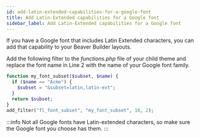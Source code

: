 ```yaml
---
id: add-latin-extended-capabilities-for-a-google-font
title: Add Latin-Extended capabilities for a Google font
sidebar_label: Add Latin-Extended capabilities for a Google font
---
```


If you have a Google font that includes Latin Extended characters, you can add
that capability to your Beaver Builder layouts.

Add the following filter to the *functions.php* file of your child theme and
replace the font name in Line 2 with the name of your Google font family.

```php {2}
function my_font_subset($subset, $name) {
  if ($name == "Acme") {
    $subset = "&subset=latin,latin-ext";
  }
  return $subset;
}
add_filter("fl_font_subset", "my_font_subset", 10, 2);
```

:::info
Not all Google fonts have Latin-extended characters, so make sure
the Google font you choose has them.
:::
